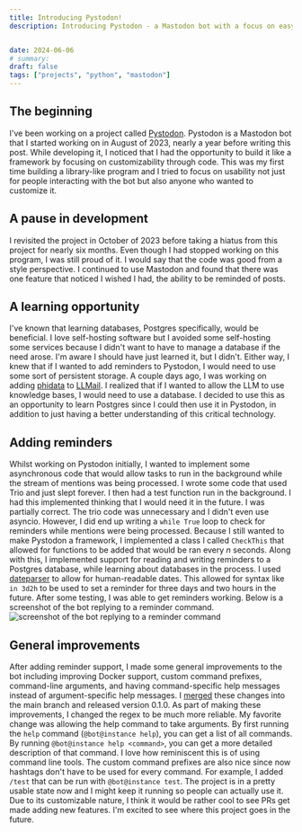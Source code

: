 ```yaml
---
title: Introducing Pystodon!
description: Introducing Pystodon - a Mastodon bot with a focus on easy customization.


date: 2024-06-06
# summary:
draft: false
tags: ["projects", "python", "mastodon"]
---
```

## The beginning
I've been working on a project called [Pystodon](https://github.com/slashtechno/pystodon). Pystodon is a Mastodon bot that I started working on in August of 2023, nearly a year before writing this post. While developing it, I noticed that I had the opportunity to build it like a framework by focusing on customizability through code. This was my first time building a library-like program and I tried to focus on usability not just for people interacting with the bot but also anyone who wanted to customize it.  
## A pause in development  
I revisited the project in October of 2023 before taking a hiatus from this project for nearly six months. Even though I had stopped working on this program, I was still proud of it. I would say that the code was good from a style perspective. I continued to use Mastodon and found that there was one feature that noticed I wished I had, the ability to be reminded of posts.  
## A learning opportunity  
I've known that learning databases, Postgres specifically, would be beneficial. I love self-hosting software but I avoided some self-hosting some services because I didn't want to have to manage a database if the need arose. I'm aware I should have just learned it, but I didn't. Either way, I knew that if I wanted to add reminders to Pystodon, I would need to use some sort of persistent storage. A couple days ago, I was working on adding [phidata](https://github.com/phidatahq/phidata) to [LLMail](https://github.com/slashtechno/llmail). I realized that if I wanted to allow the LLM to use knowledge bases, I would need to use a database. I decided to use this as an opportunity to learn Postgres since I could then use it in Pystodon, in addition to just having a better understanding of this critical technology. 
## Adding reminders  
Whilst working on Pystodon initially, I wanted to implement some asynchronous code that would allow tasks to run in the background while the stream of mentions was being processed. I wrote some code that used Trio and just slept forever. I then had a test function run in the background. I had this implemented thinking that I would need it in the future. I was partially correct. The trio code was unnecessary and I didn't even use asyncio. However, I did end up writing a `while True` loop to check for reminders while mentions were being processed. Because I still wanted to make Pystodon a framework, I implemented a class I called `CheckThis` that allowed for functions to be added that would be ran every _n_ seconds. Along with this, I implemented support for reading and writing reminders to a Postgres database, while learning about databases in the process. I used [dateparser](https://dateparser.readthedocs.io/en/latest/) to allow for human-readable dates. This allowed for syntax like `in 3d2h` to be used to set a reminder for three days and two hours in the future. After some testing, I was able to get reminders working. Below is a screenshot of the bot replying to a reminder command.
![screenshot of the bot replying to a reminder command](/2024/pystodon-reminder.png)
## General improvements  
After adding reminder support, I made some general improvements to the bot including improving Docker support, custom command prefixes, command-line arguments, and having command-specific help messages instead of argument-specific help messages. I [merged](https://github.com/slashtechno/pystodon/pull/2) these changes into the main branch and released version 0.1.0. As part of making these improvements, I changed the regex to be much more reliable. My favorite change was allowing the help command to take arguments. By first running the `help` command (`@bot@instance help`), you can get a list of all commands. By running `@bot@instance help <command>`, you can get a more detailed description of that command. I love how reminiscent this is of using command line tools. The custom command prefixes are also nice since now hashtags don't have to be used for every command. For example, I added `/test` that can be run with `@bot@instance test`. The project is in a pretty usable state now and I might keep it running so people can actually use it. Due to its customizable nature, I think it would be rather cool to see PRs get made adding new features. I'm excited to see where this project goes in the future.